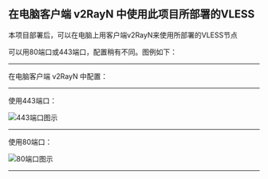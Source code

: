 ## 在电脑客户端 v2RayN 中使用此项目所部署的VLESS



本项目部署后，可以在电脑上用客户端v2RayN来使用所部署的VLESS节点

可以用80端口或443端口，配置稍有不同。图例如下：

****

在电脑客户端 v2RayN 中配置：

***

使用443端口：

![443端口图示](https://github.com/yang123me/heroku/blob/master/tutorial/img/%E5%AE%A2%E6%88%B7%E7%AB%AFv2RayN-VLESS-443.png)

***

使用80端口：

![80端口图示](https://github.com/yang123me/heroku/blob/master/tutorial/img/%E5%AE%A2%E6%88%B7%E7%AB%AFv2RayN-VLESS-80.png)
***

